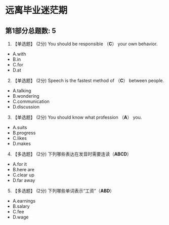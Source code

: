 # 远离毕业迷茫期

## 第1部分总题数: 5

1. 【单选题】 (2分)
You should be responsible （**C**） your own behavior.

- A.with
- B.in
- C.for
- D.at

2. 【单选题】 (2分)
Speech is the fastest method of （**C**） between people.

- A.talking
- B.wondering
- C.communication
- D.discussion

3. 【单选题】 (2分)
You should know what profession （**A**） you.

- A.suits
- B.progress
- C.likes
- D.makes

4. 【多选题】 (2分)
下列哪些表达在发音时需要连读（**ABCD**）

- A.for it
- B.here are
- C.clear up
- D.far away

5. 【多选题】 (2分)
下列哪些单词表示“工资”（**ABD**）

- A.earnings
- B.salary
- C.fee
- D.wage